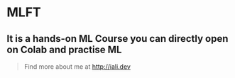 # MLFT
## It is a hands-on ML Course you can directly open on Colab and practise ML

> Find more about me at http://iali.dev

